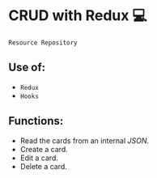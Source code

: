 # CRUD with Redux 💻

`Resource Repository`


## Use of:
- `Redux`
- `Hooks`


## Functions:
- Read the cards from an internal *JSON*.
- Create a card.
- Edit a card.
- Delete a card.
